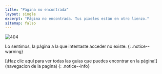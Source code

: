 ```yaml
---
title: "Página no encontrada"
layout: single
excerpt: "Página no encontrada. Tus pixeles están en otro lienzo."
sitemap: falso
---
```


![404](/images/404.jpg)

Lo sentimos, la página a la que intentaste acceder no existe.
{: .notice--warning}

[¡Haz clic aquí para ver todas las guías que puedes encontrar en la página!](navegacion de la pagina)
{: .notice--info}
